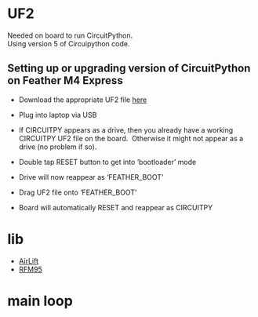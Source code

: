 # UF2

Needed on board to run CircuitPython.  
Using version 5 of Circuipython code.

## Setting up or upgrading version of CircuitPython on Feather M4 Express

- Download the appropriate UF2 file [here](https://circuitpython.org/board/feather_m4_express/)

- Plug into laptop via USB

- If CIRCUITPY appears as a drive, then you already have a working CIRCUITPY UF2 file on the board.  Otherwise it might not appear as a drive (no problem if so).

- Double tap RESET button to get into ‘bootloader’ mode

- Drive will now reappear as ‘FEATHER_BOOT’

- Drag UF2 file onto ‘FEATHER_BOOT’

- Board will automatically RESET and reappear as CIRCUITPY

# lib

- [AirLift](https://learn.adafruit.com/adafruit-airlift-breakout/circuitpython)
- [RFM95](https://learn.adafruit.com/adafruit-rfm69hcw-and-rfm96-rfm95-rfm98-lora-packet-padio-breakouts/circuitpython-for-rfm9x-lora)

# main loop



